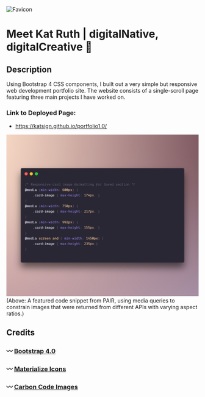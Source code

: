 ![Favicon](./favicon.ico)
# Meet Kat Ruth | digitalNative, digitalCreative :cherry_blossom:

## Description
Using Bootstrap 4 CSS components, I built out a very simple but responsive web development portfolio site. The website consists of a single-scroll page featuring three main projects I have worked on.

### Link to Deployed Page:
* https://katsign.github.io/portfolio1.0/

![Code Snippet](./assets/images/pic1.png)
(Above: A featured code snippet from PAIR, using media queries to constrain images that were returned from different APIs with varying aspect ratios.)

## Credits
### :wavy_dash: [Bootstrap 4.0](https://getbootstrap.com)
### :wavy_dash: [Materialize Icons](https://materializecss.com/icons.html)
### :wavy_dash: [Carbon Code Images](https://carbon.now.sh/)

